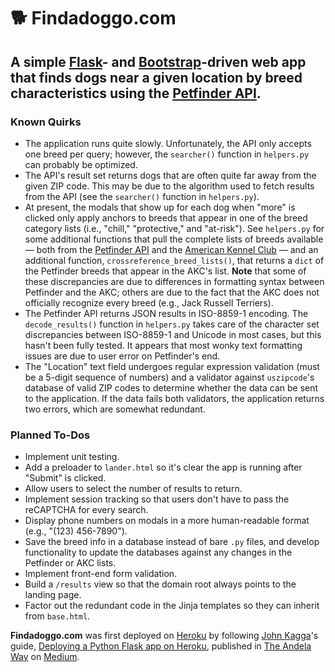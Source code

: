 # :dog2: Findadoggo.com
## A simple [Flask](http://flask.pocoo.org/)- and [Bootstrap](https://getbootstrap.com/)-driven web app that finds dogs near a given location by breed characteristics using the [Petfinder API](https://www.petfinder.com/developers/api-docs).

### Known Quirks
* The application runs quite slowly. Unfortunately, the API only accepts one breed per query; however, the `searcher()` function in `helpers.py` can probably be optimized.
* The API's result set returns dogs that are often quite far away from the given ZIP code. This may be due to the algorithm used to fetch results from the API (see the `searcher()` function in `helpers.py`).
* At present, the modals that show up for each dog when "more" is clicked only apply anchors to breeds that appear in one of the breed category lists (i.e., "chill," "protective," and "at-risk"). See `helpers.py` for some additional functions that pull the complete lists of breeds available — both from the [Petfinder API](https://www.petfinder.com/developers/api-docs) and the [American Kennel Club](https://www.akc.org/) — and an additional function, `crossreference_breed_lists()`, that returns a `dict` of the Petfinder breeds that appear in the AKC's list. **Note** that some of these discrepancies are due to differences in formatting syntax between Petfinder and the AKC; others are due to the fact that the AKC does not officially recognize every breed (e.g., Jack Russell Terriers).
* The Petfinder API returns JSON results in ISO-8859-1 encoding. The `decode_results()` function in `helpers.py` takes care of the character set discrepancies between ISO-8859-1 and Unicode in most cases, but this hasn't been fully tested. It appears that most wonky text formatting issues are due to user error on Petfinder's end.
* The "Location" text field undergoes regular expression validation (must be a 5-digit sequence of numbers) and a validator against `uszipcode`'s database of valid ZIP codes to determine whether the data can be sent to the application. If the data fails both validators, the application returns two errors, which are somewhat redundant.

### Planned To-Dos

* Implement unit testing.
* Add a preloader to `lander.html` so it's clear the app is running after "Submit" is clicked.
* Allow users to select the number of results to return.
* Implement session tracking so that users don't have to pass the reCAPTCHA for every search.
* Display phone numbers on modals in a more human-readable format (e.g., "(123) 456-7890").
* Save the breed info in a database instead of bare `.py` files, and develop functionality to update the databases against any changes in the Petfinder or AKC lists.
* Implement front-end form validation.
* Build a `/results` view so that the domain root always points to the landing page.
* Factor out the redundant code in the Jinja templates so they can inherit from `base.html`.

**Findadoggo.com** was first deployed on [Heroku](https://www.heroku.com/) by following [John Kagga](https://medium.com/@johnkagga)'s guide, [Deploying a Python Flask app on Heroku](https://medium.com/the-andela-way/deploying-a-python-flask-app-to-heroku-41250bda27d0), published in [The Andela Way](https://medium.com/the-andela-way) on [Medium](https://medium.com/).

